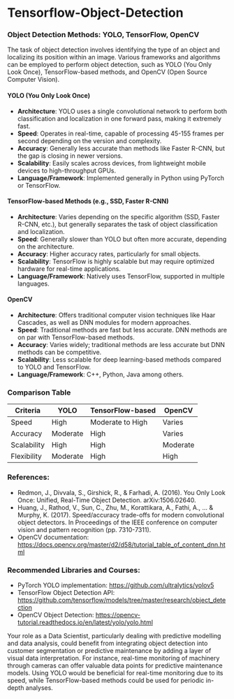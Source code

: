 # Tensorflow-Object-Detection

### Object Detection Methods: YOLO, TensorFlow, OpenCV

The task of object detection involves identifying the type of an object and localizing its position within an image. Various frameworks and algorithms can be employed to perform object detection, such as YOLO (You Only Look Once), TensorFlow-based methods, and OpenCV (Open Source Computer Vision).

#### YOLO (You Only Look Once)

- **Architecture**: YOLO uses a single convolutional network to perform both classification and localization in one forward pass, making it extremely fast.
- **Speed**: Operates in real-time, capable of processing 45-155 frames per second depending on the version and complexity.
- **Accuracy**: Generally less accurate than methods like Faster R-CNN, but the gap is closing in newer versions.
- **Scalability**: Easily scales across devices, from lightweight mobile devices to high-throughput GPUs.
- **Language/Framework**: Implemented generally in Python using PyTorch or TensorFlow.

#### TensorFlow-based Methods (e.g., SSD, Faster R-CNN)

- **Architecture**: Varies depending on the specific algorithm (SSD, Faster R-CNN, etc.), but generally separates the task of object classification and localization.
- **Speed**: Generally slower than YOLO but often more accurate, depending on the architecture.
- **Accuracy**: Higher accuracy rates, particularly for small objects.
- **Scalability**: TensorFlow is highly scalable but may require optimized hardware for real-time applications.
- **Language/Framework**: Natively uses TensorFlow, supported in multiple languages.

#### OpenCV

- **Architecture**: Offers traditional computer vision techniques like Haar Cascades, as well as DNN modules for modern approaches.
- **Speed**: Traditional methods are fast but less accurate. DNN methods are on par with TensorFlow-based methods.
- **Accuracy**: Varies widely; traditional methods are less accurate but DNN methods can be competitive.
- **Scalability**: Less scalable for deep learning-based methods compared to YOLO and TensorFlow.
- **Language/Framework**: C++, Python, Java among others.

### Comparison Table

| Criteria       | YOLO          | TensorFlow-based  | OpenCV          |
| -------------- | ------------- | ----------------- | --------------- |
| Speed          | High          | Moderate to High  | Varies          |
| Accuracy       | Moderate      | High              | Varies          |
| Scalability    | High          | High              | Moderate        |
| Flexibility    | Moderate      | High              | High            |

### References:

- Redmon, J., Divvala, S., Girshick, R., & Farhadi, A. (2016). You Only Look Once: Unified, Real-Time Object Detection. arXiv:1506.02640.
- Huang, J., Rathod, V., Sun, C., Zhu, M., Korattikara, A., Fathi, A., ... & Murphy, K. (2017). Speed/accuracy trade-offs for modern convolutional object detectors. In Proceedings of the IEEE conference on computer vision and pattern recognition (pp. 7310-7311).
- OpenCV documentation: https://docs.opencv.org/master/d2/d58/tutorial_table_of_content_dnn.html

### Recommended Libraries and Courses:

- PyTorch YOLO implementation: https://github.com/ultralytics/yolov5
- TensorFlow Object Detection API: https://github.com/tensorflow/models/tree/master/research/object_detection
- OpenCV Object Detection: https://opencv-tutorial.readthedocs.io/en/latest/yolo/yolo.html

Your role as a Data Scientist, particularly dealing with predictive modelling and data analysis, could benefit from integrating object detection into customer segmentation or predictive maintenance by adding a layer of visual data interpretation. For instance, real-time monitoring of machinery through cameras can offer valuable data points for predictive maintenance models. Using YOLO would be beneficial for real-time monitoring due to its speed, while TensorFlow-based methods could be used for periodic in-depth analyses.

